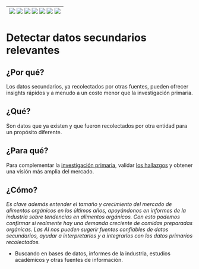 <div align=right>

|[![](https://img.shields.io/badge/-Inicio-FFF?style=flat&logo=Emlakjet&logoColor=black)](/README.md) [![](https://img.shields.io/badge/-Introducción-FFF?style=flat)](/documentos/intro.md) [![](https://img.shields.io/badge/-Panorámica-FFF?style=flat)](/documentos/panorámica.md) [![](https://img.shields.io/badge/-Prompts-FFF?style=flat)](/documentos/prompts/README.md) [![](https://img.shields.io/badge/-Ingeniería_de_prompts-FFF?style=flat)](/documentos/ingenieriaDePrompts/README.md) [![](https://img.shields.io/badge/-Patrones-FFF?style=flat)](/documentos/ingenieriaDePrompts/patrones/README.md) [![](https://img.shields.io/badge/-Casos_de_uso-FFF?style=flat)](/documentos/casosDeUso/README.md)|
|-|

</div>

# Detectar datos secundarios relevantes

## ¿Por qué?

Los datos secundarios, ya recolectados por otras fuentes, pueden ofrecer insights rápidos y a menudo a un costo menor que la investigación primaria.

## ¿Qué?

Son datos que ya existen y que fueron recolectados por otra entidad para un propósito diferente.

## ¿Para qué?

Para complementar la [investigación primaria](analisisDatos.md), validar [los hallazgos](encuestasEntrevistas.md) y obtener una visión más amplia del mercado.

## ¿Cómo?

*Es clave además entender el tamaño y crecimiento del mercado de alimentos orgánicos en los últimos años, apoyándonos en informes de la industria sobre tendencias en alimentos orgánicos. Con esto podemos confirmar si realmente hay una demanda creciente de comidas preparadas orgánicas. Las AI nos pueden sugerir fuentes confiables de datos secundarios, ayudar a interpretarlos y a integrarlos con los datos primarios recolectados.*

- Buscando en bases de datos, informes de la industria, estudios académicos y otras fuentes de información.
